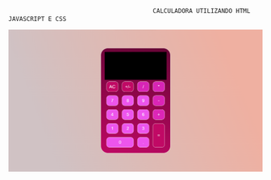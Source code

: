                                             CALCULADORA UTILIZANDO HTML JAVASCRIPT E CSS

<img src="https://github.com/PamTenorio/Calculadora-com-HTML-CSS-E-JAVASCRIPT/blob/main/img/Captura%20de%20tela%202023-07-19%20122343.png?raw=true ">

